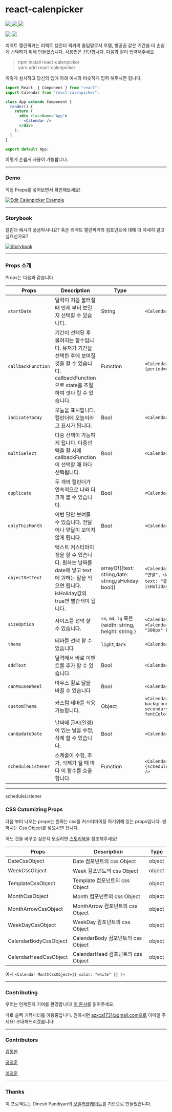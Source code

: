 # react-calenpicker

<p>
  <a href="https://travis-ci.org/azxca1731/react-calenpicker">
    <img src="https://travis-ci.org/azxca1731/react-calenpicker.svg?branch=master"/>
  </a>
  <a href="https://www.npmjs.com/package/react-calenpicker">
    <img src="https://img.shields.io/npm/v/react-calenpicker.svg"/>
  </a>
  <a href="https://react-calenpicker-storybook.netlify.com">
    <img src="https://github.com/storybooks/press/blob/master/badges/storybook.svg"/>
  </a>
</p>

<p>
  <img src="./examples/default_ex.gif"/>  
  <img src="./examples/dup_mul_text_dark_ex.gif"/>
</p>
리액트 캘린픽커는 리액트 캘린더 픽커의 줄임말로서 호텔, 항공권 같은 기간을 더 손쉽게 선택하기 위해 만들었습니다. 사용법은 간단합니다. 다음과 같이 입력해주세요

> npm install react-calenpicker
> <br />
> yarn add react-calenpicker

이렇게 설치하고 당신의 앱에 아래 예시와 비슷하게 입력 해주시면 됩니다.

```jsx
import React, { Component } from "react";
import Calendar from "react-calenpicker";

class App extends Component {
  render() {
    return (
      <div className="App">
        <Calendar />
      </div>
    );
  }
}

export default App;
```

이렇게 손쉽게 사용이 가능합니다.

---

### Demo

직접 Props를 넣어보면서 확인해보세요!

[![Edit Calenpicker Example](https://codesandbox.io/static/img/play-codesandbox.svg)](https://codesandbox.io/s/8x4yx51799)

---

### Storybook

캘린더 예시가 궁금하시나요? 혹은 리액트 캘린픽커의 컴포넌트에 대해 더 자세히 알고 싶으신가요?

[![Storybook](https://github.com/storybooks/press/blob/master/badges/storybook.svg)](https://react-calenpicker-storybook.netlify.com/)

---

### Props 소개

Props는 다음과 같습니다.

| Props              | Description                                                                                                                                            | Type                                                   | Example                                                                                                                        | Default  |
| ------------------ | ------------------------------------------------------------------------------------------------------------------------------------------------------ | ------------------------------------------------------ | ------------------------------------------------------------------------------------------------------------------------------ | -------- |
| `startDate`        | 달력이 처음 불러질때 언제 부터 보일지 선택할 수 있습니다.                                                                                              | String                                                 | `<Calendar startDate="2018-12-29" />`                                                                                          | False    |
| `callbackFunction` | 기간이 선택된 후 불려지는 함수입니다. 유저가 기간을 선택한 후에 보여질 것을 할 수 있습니다. callbackFunction으로 state를 조절하여 껏다 킬 수 있습니다. | Function                                               | `<Calendar callbackFunction={period=>console.log(period)} />`                                                                  | ( )=>{ } |
| `indicateToday`    | 오늘을 표시합니다. 캘린더에 오늘이라고 표시가 됩니다.                                                                                                  | Bool                                                   | `<Calendar indicateToday />`                                                                                                   | False    |
| `multiSelect`      | 다중 선택이 가능하게 됩니다. 다중선택을 할 시에 callbackFunction이 선택할 때 마다 선택됩니다.                                                          | Bool                                                   | `<Calendar multiSelect />`                                                                                                     | False    | \  |
| `duplicate`        | 두 개의 캘린더가 연속적으로 나와 더 크게 볼 수 있습니다.                                                                                               | Bool                                                   | `<Calendar duplicate />`                                                                                                       | False    |
| `onlyThisMonth`    | 이번 달만 보여줄 수 있습니다. 전달이나 앞달이 보이지 않게 됩니다.                                                                                      | Bool                                                   | `<Calendar onlyThisMonth />`                                                                                                   | False    |
| `objectSetText`    | 텍스트 커스터마이징을 할 수 있습니다. 원하는 날짜를 date에 넣고 text에 원하는 말을 적으면 됩니다. isHoliday값의 true면 빨간색이 됩니다.                | arrayOf({text: string,date: string,isHoliday: bool})   | `<Calendar objectSetText={[ { text: "연말", date: "2018-12-31" }, { text: "휴가", date: "2018-12-26", isHoliday: true } ]} />` | [ ]      |
| `sizeOption`       | 사이즈를 선택 할 수 있습니다.                                                                                                                          | `sm`, `md`, `lg` 혹은 {width: string, height: string } | `<Calendar sizeOption="lg" />` or `<Calendar sizeOption= { width: "300px" height: "400px" } />`                                | `md`     |
| `theme`            | 테마를 선택 할 수 있습니다                                                                                                                             | `light`,`dark`                                         | `<Calendar theme="dark" />`                                                                                                    | `light`  |
| `addText`          | 달력에서 바로 이벤트를 추가 할 수 있습니다.                                                                                                            | Bool                                                   | `<Calendar addText />`                                                                                                         | False    |
| `canMouseWheel`    | 마우스 휠로 달을 바꿀 수 있습니다                                                                                                                      | Bool                                                   | `<Calendar canMouseWheel />`                                                                                                   | False    |
| `customTheme`      | 커스텀 테마를 적용 가능합니다.                                                                                                                         | Object                                                 | `<Calendar customTheme={{ backgroundColor: "#efefef", secondaryColor: "#fe88a0", fontColor: "#74c9c6" }} />`                   | Null     |
| `canUpdateDate`    | 날짜에 글씨(일정)이 있는 날을 수정,삭제 할 수 있습니다.                                                                                                | Bool                                                   | `<Calendar canUpdateDate />`                                                                                                   | False    |
| `scheduleListener` | 스케줄이 수정, 추가, 삭제가 될 때 마다 이 함수를 호출 합니다.                                                                                          | Function                                               | `<Calendar scheduleListener={schedules=>console.log(schedules)} />`                                                            | () => {} |

---

scheduleListener

### CSS Cutomizing Props

다음 부터 나오는 props는 원하는 css를 커스터마이징 하기위해 있는 props입니다. 원하시는 Css Object를 넣으시면 됩니다.

어느 것을 바꾸고 싶은지 보실려면 [스토리북](https://react-calenpicker-storybook.netlify.com/)을 참조해주세요!

| Props                 | Description                        | Type   |
| --------------------- | ---------------------------------- | ------ |
| DateCssObject         | Date 컴포넌트의 css Object         | object |
| WeekCssObject         | Week 컴포넌트의 css Object         | object |
| TemplateCssObject     | Template 컴포넌트의 css Object     | object |
| MonthCssObject        | Month 컴포넌트의 css Object        | object |
| MonthArrowCssObject   | MonthArrow 컴포넌트의 css Object   | object |
| WeekDayCssObject      | WeekDay 컴포넌트의 css Object      | object |
| CalendarBodyCssObject | CalendarBody 컴포넌트의 css Object | object |
| CalendarHeadCssObject | CalendarHead 컴포넌트의 css Object | object |

예시 `<Calendar MonthCssObject={{ color: "white" }} />`

---

### Contributing

우리는 언제든지 기여를 환영합니다!
[이 문서](https://github.com/azxca1731/react-calenpicker/blob/master/CONTRIBUTING.md)를 읽어주세요.<br />

따로 슬랙 커뮤니티를 이용중입니다. 원하시면 azxca1731@gmail.com으로 이메일 주세요! 초대해드리겠습니다!

---

### Contributors

[김동현](https://github.com/DongDongKim)<br />

[공정훈](https://github.com/rhdtl78)<br />

[이정훈](https://github.com/azxca1731)<br />

---

### Thanks

이 프로젝트는 Dinesh Pandiyan의 [보일러플레이트](https://github.com/flexdinesh/react-npm-package-boilerplate)를 기반으로 만들었습니다.

